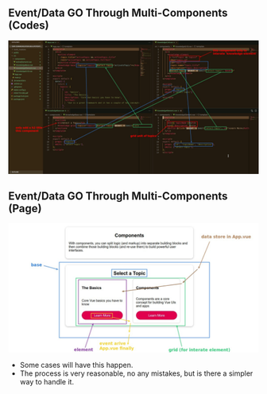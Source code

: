 ## **Event/Data GO Through Multi-Components (Codes)**

![Alt Event/Data go through multiple Components (codes)](pic/01.jpg)

## **Event/Data GO Through Multi-Components (Page)**

![Alt Event/Data go through multiple Components (page)](pic/02.jpg)

- Some cases will have this happen.
- The process is very reasonable, no any mistakes, but is there a simpler way to handle it.
